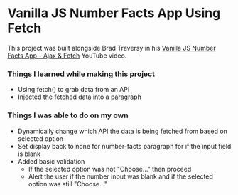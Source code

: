 # Vanilla JS Number Facts App Using Fetch

This project was built alongside Brad Traversy in his [Vanilla JS Number Facts App - Ajax & Fetch](https://www.youtube.com/watch?v=tUE2Nic21BA&list=PLillGF-RfqbbnEGy3ROiLWk7JMCuSyQtX&index=22) YouTube video.

### Things I learned while making this project
- Using fetch() to grab data from an API
- Injected the fetched data into a paragraph

### Things I was able to do on my own
- Dynamically change which API the data is being fetched from based on selected option
- Set display back to none for number-facts paragraph for if the input field is blank
- Added basic validation
  - If the selected option was not "Choose..." then proceed
  - Alert the user if the number input was blank and if the selected option was still "Choose..."